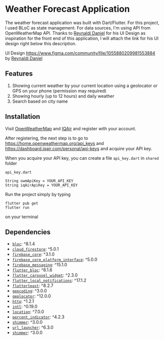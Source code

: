 # Weather Forecast Application

The weather forecast application was built with Dart/Flutter. For this project, I used BLoC as state management. For data sources, I'm using API from OpenWeatherMap API. Thanks to [Reynaldi Daniel](https://www.figma.com/@heyrey) for his UI Design as inspiration for the front end of this application, I will attach the link for his UI design right below this description.

UI Design https://www.figma.com/community/file/1055880209981553884 by [Reynaldi Daniel](https://www.figma.com/@heyrey)

## Features
1. Showing current weather by your current location using a geolocator or GPS on your phone (permission may required)
2. Showing hourly (up to 12 hours) and daily weather
3. Search based on city name

## Installation
Visit [OpenWeatherMap](https://openweathermap.org/) and [IQAir](https://www.iqair.com/) and register with your account.

After registering, the next step is to go to https://home.openweathermap.org/api_keys and https://dashboard.iqair.com/personal/api-keys and acquire your API key.

When you acquire your API key, you can create a file ```api_key.dart``` in ```shared``` folder

```
api_key.dart

String owmApiKey = YOUR_API_KEY
String iqAirApiKey = YOUR_API_KEY
```

Run the project simply by typing 
```
flutter pub get
flutter run
``` 
on your terminal

## Dependencies
- [`bloc`](): ^8.1.4
- [`cloud_firestore`](): ^5.0.1
- [`firebase_core`](): ^3.1.0
- [`firebase_core_platform_interface`](): ^5.0.0
- [`firebase_messaging`](): ^15.1.0
- [`flutter_bloc`](): ^8.1.6
- [`flutter_carousel_widget`](): ^2.3.0
- [`flutter_local_notifications`](): ^17.1.2
- [`fluttertoast`](): ^8.2.7
- [`geocoding`](): ^3.0.0
- [`geolocator`](): ^12.0.0
- [`http`](): ^1.2.1
- [`intl`](): ^0.19.0
- [`location`](): ^7.0.0
- [`percent_indicator`](): ^4.2.3
- [`shimmer`](): ^3.0.0
- [`url_launcher`](): ^6.3.0
- [ `shimmer`](): ^3.0.0

